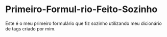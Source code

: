 # Primeiro-Formul-rio-Feito-Sozinho
Este é o meu primeiro formulário que fiz sozinho utilizando meu dicionário de tags criado por mim.
